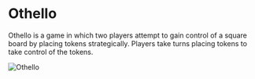 # Othello

Othello is a game in which two players attempt to gain control of a square board by placing
tokens strategically. Players take turns placing tokens to take control of the tokens.

![Othello](https://www.coolmathgames.com/sites/default/files/styles/blog_node_image/public/2020-07/how%20to%20play%20reversi%20thumb.jpg?itok=KTUIo6qA)
